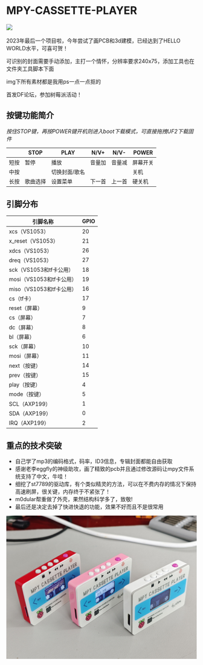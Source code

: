 # MPY-CASSETTE-PLAYER

![](show.gif)

2023年最后一个项目啦，今年尝试了画PCB和3d建模，已经达到了HELLO WORLD水平，可喜可贺！

可识别的封面需要手动添加，主打一个情怀，分辨率要求240x75，添加工具也在文件夹工具脚本下面

img下所有素材都是我用ps一点一点抠的

首发DF论坛，参加树莓派活动！

## 按键功能简介

*按住STOP键，再按POWER键开机则进入boot下载模式，可直接拖拽UF2下载固件*

|      | STOP     | PLAY          | N/V+   | N/V-   | POWER    |
| ---- | -------- | ------------- | ------ | ------ | -------- |
| 短按 | 暂停     | 播放          | 音量加 | 音量减 | 屏幕开关 |
| 中按 |          | 切换封面/歌名 |        |        | 关机     |
| 长按 | 歌曲选择 | 设置菜单      | 下一首 | 上一首 | 硬关机   |

## 引脚分布

| 引脚名称                 | GPIO |
| ------------------------ | ---- |
| xcs（VS1053）            | 20   |
| x_reset（VS1053）        | 21   |
| xdcs（VS1053）           | 26   |
| dreq（VS1053）           | 27   |
| sck（VS1053和tf卡公用）  | 18   |
| mosi（VS1053和tf卡公用） | 19   |
| miso（VS1053和tf卡公用） | 16   |
| cs（tf卡）               | 17   |
| reset（屏幕）            | 9    |
| cs（屏幕）               | 7    |
| dc（屏幕）               | 8    |
| bl（屏幕）               | 6    |
| sck（屏幕）              | 10   |
| mosi（屏幕）             | 11   |
| next（按键）             | 14   |
| prev（按键）             | 15   |
| play（按键）             | 4    |
| mode（按键）             | 5    |
| SCL（AXP199）            | 1    |
| SDA（AXP199）            | 0    |
| IRQ（AXP199）            | 2    |

## 重点的技术突破

- 自己学了mp3的编码格式，码率，ID3信息，专辑封面都能自由获取
- 感谢老李eggfly的神级助攻，画了精致的pcb并且通过修改源码让mpy文件系统支持了中文，牛哇！
- 细挖了st7789的驱动库，有个类似精灵的方法，可以在不费内存的情况下保持高速刷屏，很关键，内存终于不紧张了！
- m0dular帮重做了外壳，果然结构科学多了，致敬!
- 最后还是决定去掉了快进快退的功能，效果不好而且不是很常用



![](3color.jpg)
